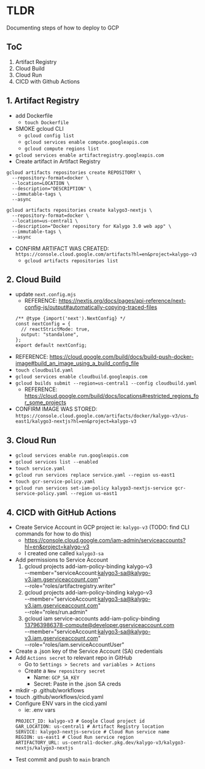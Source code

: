 # TLDR

Documenting steps of how to deploy to GCP

## ToC

1. Artifact Registry
2. Cloud Build
3. Cloud Run
4. CICD with Github Actions

## 1. Artifact Registry

- add Dockerfile
  - `touch Dockerfile`
- SMOKE gcloud CLI
  - `gcloud config list`
  - `gcloud services enable compute.googleapis.com`
  - `gcloud compute regions list`
- `gcloud services enable artifactregistry.googleapis.com`
- Create artifact in Artifact Registry
``` template
gcloud artifacts repositories create REPOSITORY \
  --repository-format=docker \
  --location=LOCATION \
  --description="DESCRIPTION" \
  --immutable-tags \
  --async
```
``` ie:
gcloud artifacts repositories create kalygo3-nextjs \
  --repository-format=docker \
  --location=us-central1 \
  --description="Docker repository for Kalygo 3.0 web app" \
  --immutable-tags \
  --async
```
- CONFIRM ARTIFACT WAS CREATED: `https://console.cloud.google.com/artifacts?hl=en&project=kalygo-v3`
  - `gcloud artifacts repositories list`

## 2. Cloud Build

- update `next.config.mjs`
  - REFERENCE: https://nextjs.org/docs/pages/api-reference/next-config-js/output#automatically-copying-traced-files
  ```
  /** @type {import('next').NextConfig} */
  const nextConfig = {
    // reactStrictMode: true,
    output: "standalone",
  };
  export default nextConfig;
  ```
- REFERENCE: https://cloud.google.com/build/docs/build-push-docker-image#build_an_image_using_a_build_config_file
- `touch cloudbuild.yaml`
- `gcloud services enable cloudbuild.googleapis.com`
- `gcloud builds submit --region=us-central1 --config cloudbuild.yaml`
  - REFERENCE: https://cloud.google.com/build/docs/locations#restricted_regions_for_some_projects
- CONFIRM IMAGE WAS STORED: `https://console.cloud.google.com/artifacts/docker/kalygo-v3/us-east1/kalygo3-nextjs?hl=en&project=kalygo-v3`

## 3. Cloud Run

- `gcloud services enable run.googleapis.com`
- `gcloud services list --enabled`
- `touch service.yaml`
- `gcloud run services replace service.yaml --region us-east1`
- `touch gcr-service-policy.yaml` <!-- This makes the service accessible on the internet -->
- `gcloud run services set-iam-policy kalygo3-nextjs-service gcr-service-policy.yaml --region us-east1`

## 4. CICD with GitHub Actions

- Create Service Account in GCP project ie: `kalygo-v3` (TODO: find CLI commands for how to do this)
  - https://console.cloud.google.com/iam-admin/serviceaccounts?hl=en&project=kalygo-v3
  - I created one called `kalygo3-sa`
- Add permissions to Service Account
  1. gcloud projects add-iam-policy-binding kalygo-v3 \
  --member="serviceAccount:kalygo3-sa@kalygo-v3.iam.gserviceaccount.com" \
  --role="roles/artifactregistry.writer"
  2. gcloud projects add-iam-policy-binding kalygo-v3 \
  --member="serviceAccount:kalygo3-sa@kalygo-v3.iam.gserviceaccount.com" \
  --role="roles/run.admin"
  3. gcloud iam service-accounts add-iam-policy-binding 137963986378-compute@developer.gserviceaccount.com \
  --member="serviceAccount:kalygo3-sa@kalygo-v3.iam.gserviceaccount.com" \
  --role="roles/iam.serviceAccountUser"
- Create a .json key of the Service Account (SA) credentials
- Add `Actions secret` to relevant repo in GitHub
  - Go to `Settings > Secrets and variables > Actions`
  - Create a `New repository secret`
    - Name: `GCP_SA_KEY`
    - Secret: Paste in the .json SA creds
- mkdir -p .github/workflows
- touch .github/workflows/cicd.yaml
- Configure ENV vars in the cicd.yaml
  - ie: .env vars
  ```
  PROJECT_ID: kalygo-v3 # Google Cloud project id
  GAR_LOCATION: us-central1 # Artifact Registry location
  SERVICE: kalygo3-nextjs-service # Cloud Run service name
  REGION: us-east1 # Cloud Run service region
  ARTIFACTORY_URL: us-central1-docker.pkg.dev/kalygo-v3/kalygo3-nextjs/kalygo3-nextjs
  ```
- Test commit and push to `main` branch
